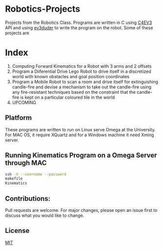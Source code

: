 # Robotics-Projects
Projects from the Robotics Class. Programs are written in C using [C4EV3](https://github.com/c4ev3/EV3-API) API and using [ev3duder](https://github.com/c4ev3/ev3duder) to write the program on the robot. Some of these projects are 

# Index
1. Computing Forward Kinematics for a Robot with 3 arms and 2 offsets
2. Program a Diiferential Drive Lego Robot to drive itself in a discretized world with known obstacles and goal position coordinates
3. Program a Mobile Robot to scan a room and drive itself for extinguishing candle-fire and devise a mechanism to take out the candle-fire using any fire-resistant techniques based on the constraint that the candle-fire is kept on a particular coloured tile in the world
4. UPCOMING


## Platform
These programs are written to run on Linux serve Omega at the University. For MAC OS, it require XQuartz and for a Windows machine it need Xming server.

## Running Kinematics Program on a Omega Server through MAC

```bash
ssh -X --username --password
makefile
Kinematics
```


## Contributions:
Pull requests are welcome. For major changes, please open an issue first to discuss what you would like to change.

## License
[MIT](https://choosealicense.com/licenses/mit/)
